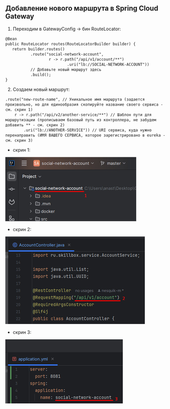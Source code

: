 ## Добавление нового маршрута в Spring Cloud Gateway

1. Переходим в GatewayConfig -> бин RouteLocator:

```
@Bean
public RouteLocator routes(RouteLocatorBuilder builder) {
   return builder.routes()
           .route("social-network-account",
                   r -> r.path("/api/v1/account/**")
                           .uri("lb://SOCIAL-NETWORK-ACCOUNT"))
           // Добавьте новый маршрут здесь
           .build();
}
```
2. Создаем новый маршрут:
```
.route("new-route-name", // Уникальное имя маршрута (задается произвольно, но для единообразия скопируйте название своего сервиса - см. скрин 1)
    r -> r.path("/api/v2/another-service/**") // Шаблон пути для маршрутизации (прописываем базовый путь из контроллера, не забудем добавить ** - см. скрин 2)
        .uri("lb://ANOTHER-SERVICE")) // URI сервиса, куда нужно перенаправить (ИМЯ ВАШЕГО СЕРВИСА, которое зарегистрировано в eureka - см. скрин 3)
```
- скрин 1:

![img_1.png](img_1.png)
- скрин 2:

![img_2.png](img_2.png)
- скрин 3:

![img_3.png](img_3.png)
